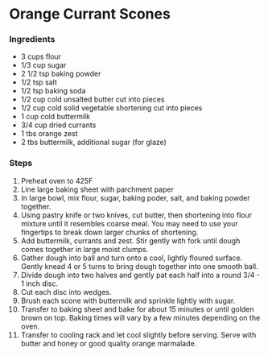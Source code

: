 # Orange Currant Scones

### Ingredients

* 3 cups flour
* 1/3 cup sugar
* 2 1/2 tsp baking powder
* 1/2 tsp salt
* 1/2 tsp baking soda
* 1/2 cup cold unsalted butter cut into pieces
* 1/2 cup cold solid vegetable shortening cut into pieces
* 1 cup cold buttermilk
* 3/4 cup dried currants
* 1 tbs orange zest
* 2 tbs buttermilk, additional sugar \(for glaze\)

### Steps

1. Preheat oven to 425F
2. Line large baking sheet with parchment paper
3. In large bowl, mix flour, sugar, baking poder, salt, and baking powder together.
4. Using pastry knife or two knives, cut butter, then shortening into flour mixture until it resembles coarse meal. You may need to use your fingertips to break down larger chunks of shortening.
5. Add buttermilk, currants and zest. Stir gently with fork until dough comes together in large moist clumps.
6. Gather dough into ball and turn onto a cool, lightly floured surface. Gently knead 4 or 5 turns to bring dough together into one smooth ball.
7. Divide dough into two halves and gently pat each half into a round 3/4 - 1 inch disc.
8. Cut each disc into wedges.
9. Brush each scone with buttermilk and sprinkle lightly with sugar.
10. Transfer to baking sheet and bake for about 15 minutes or until golden brown on top.  Baking times will vary by a few minutes depending on the oven.
11. Transfer to cooling rack and let cool slightly before serving. Serve with butter and honey or good quality orange marmalade.

